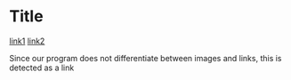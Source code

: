 # Title

[link1](https://something.com)
[link2](some-thing.html)

Since our program does not differentiate between images
and links, this is detected as a link
